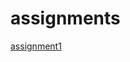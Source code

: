 # assignments

[assignment1](https://github.com/XueerHu/assignments/blob/master/Assignment_week_2.ipynb)
